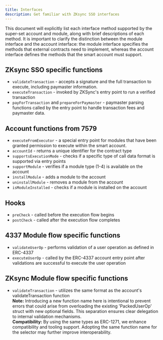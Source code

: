 ```yaml
---
title: Interfaces
description: Get familiar with ZKsync SSO interfaces
---
```

This document will explicitly list each interface method supported by the super-set account and module, along with brief descriptions of each method. It is important to clarify the distinction between the module interface and the account interface: the module interface specifies the methods that external contracts need to implement, whereas the account interface defines the methods that the smart account must support.



## ZKsync SSO specific functions

- `validateTransaction` - accepts a signature and the full transaction to execute, including paymaster information.
- `executeTransaction` - invoked by ZKSync's entry point to run a verified transaction
- `payForTransaction` and `prepareForPaymaster` - paymaster parsing functions called by the entry point to handle transaction fees and paymaster data.

## Account functions from 7579

- `executeFromExecutor` - a special entry point for modules that have been granted permission to execute within the smart account.
- `accountId` - returns a unique identifier for the contract type
- `supportsExecutionMode` - checks if a specific type of call data format is supported via entry points
- `supportModule` - verifies if a module type (1-4) is available on the account
- `installModule` - adds a module to the account
- `uninstallModule` - removes a module from the account
- `isModuleInstalled` - checks if a module is installed on the account

## Hooks
- `preCheck` - called before the execution flow begins
- `postCheck` - called after the execution flow completes

## 4337 Module flow specific functions

- `validateUserOp` - performs validation of a user operation as defined in ERC-4337
- `executeUserOp` - called by the ERC-4337 account entry point after validations are successful to execute the user operation

## ZKsync Module flow specific functions

- `validateTransaction` - utilizes the same format as the account's validateTransaction function <br>
**Note:** Introducing a new function name here is intentional to prevent errors that could arise from overloading the existing 'PackedUserOp' struct with new optional fields. This separation ensures clear delegation to internal validation mechanisms. <br>
**Compatibility:** By using the same types as ERC-1271, we enhance compatibility and tooling support. Adopting the same function name for the selector may further improve interoperability.

